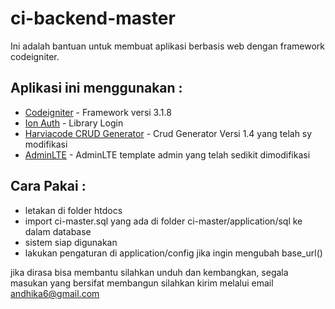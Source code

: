 # ci-backend-master

Ini adalah bantuan untuk membuat aplikasi berbasis web dengan framework codeigniter. 

## Aplikasi ini menggunakan : 
* [Codeigniter](https://www.codeigniter.com/) - Framework versi 3.1.8
* [Ion Auth](https://github.com/benedmunds/CodeIgniter-Ion-Auth) - Library Login
* [Harviacode CRUD Generator](https://bitbucket.org/harviacode/codeigniter-crud-generator/src) - Crud Generator Versi 1.4 yang telah sy modifikasi
* [AdminLTE](https://github.com/almasaeed2010/AdminLTE/releases) - AdminLTE template admin yang telah sedikit dimodifikasi

## Cara Pakai :
* letakan di folder htdocs
* import ci-master.sql yang ada di folder ci-master/application/sql ke dalam database
* sistem siap digunakan
* lakukan pengaturan di application/config jika ingin mengubah base_url()


jika dirasa bisa membantu silahkan unduh dan kembangkan, segala masukan yang bersifat membangun silahkan kirim melalui email andhika6@gmail.com
